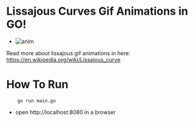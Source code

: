 # Lissajous Curves Gif Animations in GO!


- ![anim](https://github.com/HoussemBousmaha/lissajous_gif_animations/assets/86262467/398a2c4c-8933-48eb-97eb-fa24c256c9ec)

Read more about lissajous gif animations in here: https://en.wikipedia.org/wiki/Lissajous_curve

# How To Run
```console
    go run main.go
``` 
- open http://localhost:8080 in a browser
